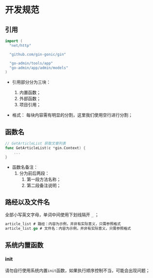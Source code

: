 # 开发规范

## 引用

```go
import (
  "net/http"

  "github.com/gin-gonic/gin"

  "go-admin/tools/app"
  "go-admin/app/admin/models"
)
```

- 引用部分分为三块：

  1. 内置函数；
  2. 外部函数；
  3. 项目引用；

- 格式：
  每块内容需有明显的分割，这里我们使用空行进行分割；

## 函数名

```go
// GetArticleList 获取文章列表
func GetArticleList(c *gin.Context) {
    ...
}
```

- 函数名备注：
  1. 分为前后两段：
     1. 第一段方法名称；
     2. 第二段备注说明；

## 路经以及文件名

全部小写英文字母，单词中间使用下划线隔开 `_` ；

```go
article_list # 路经：内容为示例，并非有实际意义，只需参照格式
article_list.go # 文件名：内容为示例，并非有实际意义，只需参照格式
```

## 系统内置函数

### init

请勿自行使用系统内置`init`函数，如果执行顺序控制不当，可能会出现问题；
